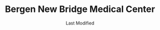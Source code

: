 ---
layout: location-page
date: Last Modified
description: "Local COVID-19 testing is available at Bergen New Bridge Medical Center in Paramus, New Jersey, USA."
permalink: "locations/new-jersey/paramus/bergen-new-bridge-medical-center/"
tags:
  - locations
  - new-jersey
title: Bergen New Bridge Medical Center
uniqueName: bergen-new-bridge-medical-center
state: New Jersey
stateAbbr: NJ
hood: "Bergen County"
address: "230 East Ridgewood Avenue"
city: "Paramus"
zip: "07652"
zipsNearby: "07675 07677 07885 07981 07999 08888 08889 07095 07481 10451 10452 10453 10454 10455 10456 10457 10458 10459 10460 10461 10462 10463 10464 10465 10466 10467 10468 10469 10470 10471 10472 10473 10474 10475 10499 10001 10002 10003 10004 10005 10006 10007 10008 10009 10010 10011 10012 10013 10014 10016 10017 10018 10019 10020 10021 10022 10023 10024 10025 10026 10027 10028 10029 10030 10031 10032 10033 10034 06401 06801 06404 06601 06602 06604 06605 06606 06607 06608 06610 06611 06612 06614 06615 06650 06673 06699 06752 06804 06807 06810 06811 06812 06813 06814 06816 06817 06820 06418 06824 06825 06828 06755 06829 06838 06830 06831 06836 06440 06460 06461 06468 06840 06776 06470 06482 06850 06851 06852 06853 06854 06855 06856 06857 06858 06859 06860 06870 06477 06875 06876 06877 06879 06878 06783 06478 06483 06484 06784 06487 06488 06785 06890 06901 06902 06903 06904 06905 06906 06907 06910 06911 06912 06913 06914 06920 06921 06922 06925 06926 06927 06928 06491 06880 06881 06883 06888 06889 06896 06897 07820 07401 07620 07821 08801 08802 07822 07001 08803 07920 07939 07002 07921 07823 07621 07922 07924 07825 07003 07403 08804 07005 08805 07826 07827 07890 08807 08808 07926 07828 07405 07829 07004 07006 07007 07830 07008 07009 07927 07831 07928 07930 07010 07011 07012 07013 07014 07015 08809 07624 07832 07016 07626 08810 07833 07627 07834 07801 07802 07803 07806 07869 07628 08812 08816 07936 07017 07018 07019 07020 08817 08818 08820 08837 08899 07201 07202 07203 07204 07205 07206 07207 07208 07407 07630 07631 07632 07021 07410 07022 07023 07931 08821 07836 08822 07932 07024 07416 07417 08823 08825 07026 07027 07933 07934 07837 08826 07028 07418 07838 07839 07935 07601 07602 07603 07604 07605 07606 07607 07608 07699 07840 07419 08827 07640 07029 07420 07641 08828 07421 07842 08829 07422 08844 07642 07676 07030 07423 07843 07844 07845 08830 08831 07097 07302 07303 07304 07305 07306 07307 07308 07310 07311 07395 07399 07846 07031 07032 07099 08832 08824 07033 07847 07848 07034 07849 07850 07851 08833 07852 07938 07035 07036 07424 07643 08834 07039 07644 07853 07428 07940 07430 07495 08835 07040 08836 07945 08840 08846 07855 07432 08848 07041 07946 08850 08852 07042 07043 07044 07645 07045 07950 07960 07961 07962 07963 07046 07856 07970 08853 07857 07101 07102 07103 07104 07105 07106 07107 07108 07109 07110 07111 07112 07114 07175 07184 07188 07189 07191 07192 07193 07195 07198 07199 08901 08902 08903 08904 08905 08906 08933 08989 07435 07646 07974 07860 07976 07047 07647 07648 07436 07438 07439 08857 08858 07649 07050 07051 07052 07863 07650 07652 07653 07656 08859 07054 07055 07057 07501 07502 07503 07504 07505 07506 07507 07508 07509 07510 07511 07512 07513 07514 07522 07524 07533 07538 07543 07544 07977 07440 08861 08862 08863 08865 07058 08854 08855 08867 07059 07060 07061 07062 07063 07069 07978 07442 07444 07865 07064 07979 08868 07065 07066 07067 07446 08869 08870 07657 07660 07450 07451 07452 07456 07457 07661 07662 07663 07866 07068 07070 07071 07072 07073 07074 07075 07458 08871 08872 07870 07076 07094 07096 07077 07078 08873 08875 08890 08876 08879 08880 07079 07080 08882 07871 08884 07081 07874 08885 08886 07875 07980 07460 07876 07901 07902 07461 07877 07878 07666 07670 08887 07082 07879 07083 07086 07087 07088 07462 07880 07463 07881 07465 07882 07470 07474 07090 07091 07092 07480 07093 10035 10036 10037 10038 10039 10040 10041 10043 10044 10045 10055 10060 10065 10069 10075 10080 10081 10087 10090 10095 10101 10102 10103 10104 10105 10106 10107 10108 10109 10110 10111 10112 10113 10114 10115 10116 10117 10118 10119 10120 10121 10122 10123 10124 10125 10126 10128 10129 10130 10131 10132 10133 10138 10150 10151 10152 10153 10154 10155 10156 10157 10158 10159 10160 10161 10162 10163 10164 10165 10166 10167 10168 10169 10170 10171 10172 10173 10174 10175 10176 10177 10178 10179 10185 10199 10203 10211 10212 10213 10242 10249 10256 10257 10258 10259 10260 10261 10265 10268 10269 10270 10271 10272 10273 10274 10275 10276 10277 10278 10279 10280 10281 10282 10285 10286 10292 12404 10501 10502 10503 10504 10505 12719 12508 10911 10506 10507 10912 12510 10913 12721 10914 10509 10510 10511 10915 12722 10916 10512 12511 10917 10514 12512 10918 10919 12515 10516 10920 12518 12520 12420 10517 10518 10519 10520 10521 12729 10522 12522 12732 12428 10523 12429 12733 12524 10921 10922 12525 10923 10524 12527 12737 12738 10526 10924 10527 12435 10925 10926 10528 10530 10927 10532 12440 12528 10928 12743 10930 10931 12531 12533 10932 12537 12746 12538 10533 10535 10933 10536 12446 12751 12540 10537 10538 10540 10541 10542 10543 12542 10545 12543 10940 10941 12555 12545 10546 12547 12548 10547 12762 10949 10950 10952 12549 12701 12777 10548 12763 10953 10549 10550 10551 10552 10553 10954 12458 12550 12551 12552 12553 10956 10958 10959 12561 10801 10802 10803 10804 10805 10560 10960 10962 10562 10963 10964 12563 12564 10965 10566 10567 12769 10968 12566 10969 12568 12569 10570 10970 12770 10573 12771 12785 12601 12602 12603 12604 12570 10576 10577 10578 10579 12471 12775 12575 10580 12577 12578 10583 10587 10588 10973 10974 10589 12779 10910 10975 10590 10976 12780 12483 10977 10979 10980 12582 10901 10981 12781 10982 10983 10591 10984 10985 12784 10594 12486 10986 10987 10988 12584 10595 10989 12585 10596 10597 12586 12588 12589 12590 10990 10992 12489 10993 10994 12493 10996 10997 10998 10601 10602 10603 10604 10605 10606 10607 10610 12594 12789 12790 10701 10702 10703 10704 10705 10706 10707 10708 10709 10710 10598 12792 11201 11202 11203 11204 11205 11206 11207 11208 11209 11210 11211 11212 11213 11214 11215 11216 11217 11218 11219 11220 11221 11222 11223 11224 11225 11226 11228 11229 11230 11231 11232 11233 11234 11235 11236 11237 11238 11239 11241 11242 11243 11245 11247 11249 11251 11252 11256 11096 11690 11691 11692 11693 11694 11695 11697 11001 11002 11003 11004 11005 11351 11352 11354 11355 11356 11357 11358 11359 11360 11361 11362 11363 11364 11365 11366 11367 11368 11369 11370 11371 11372 11373 11374 11375 11377 11378 11379 11380 11381 11385 11386 11390 11010 11020 11021 11022 11023 11024 11026 11027 11405 11411 11412 11413 11414 11415 11416 11417 11418 11419 11420 11421 11422 11423 11424 11425 11426 11427 11428 11429 11430 11431 11432 11433 11434 11435 11436 11439 11451 11499 11101 11102 11103 11104 11105 11106 11109 11120 11030 11040 11042 11050 11051 11052 11053 11054 11055 10301 10302 10303 10304 10305 10306 10307 10308 10309 10310 10311 10312 10313 10314 11507 11701 11509 11702 11703 11704 11707 11510 11705 11706 11709 11710 11713 11714 11715 11716 11717 11718 11719 11514 11516 11720 11721 11722 11749 11760 11724 11725 11726 11727 11729 11730 11554 11731 11732 11518 11733 11735 11736 11737 11738 11520 11530 11531 11535 11599 11542 11545 11547 11739 11740 11548 11549 11550 11551 11557 11801 11802 11803 11804 11815 11819 11854 11741 00501 00544 11742 11743 11746 11747 11775 11558 11751 11752 11753 11853 11754 11755 11559 11756 11757 11560 11561 11563 11565 11758 11762 11763 11566 11953 11764 11765 11501 11766 11767 11768 11769 11770 11771 11772 11569 11776 11777 11570 11571 11572 11778 11779 11575 11576 11577 11780 11782 11579 11783 11784 11786 11787 11788 11789 11790 11794 11773 11791 11553 11555 11556 11580 11581 11582 11793 11568 11590 11552 11795 11796 11596 11797 11598 11798 11980 07710 07711 08501 08720 07712 07716 07717 07718 08502 07715 07719 08504 07720 08723 08724 08730 08510 08526 07721 07722 08512 08514 07723 07724 07799 07726 07727 07728 07730 07732 08520 07733 08525 07731 08527 07734 07735 08528 08701 08530 07737 07738 07739 07740 08736 07746 07747 07748 07750 07751 07752 07753 07754 07755 07756 07757 08534 08535 08536 08742 07758 08540 08541 08542 08543 08544 08550 07701 07702 07703 07704 07709 08551 08553 08555 08556 07760 08750 08557 08558 07762 08559 07763 08560 08601 08602 08603 08604 08605 08606 08607 08608 08609 08610 08611 08618 08619 08620 08625 08628 08629 08638 08640 08641 08645 08646 08647 08648 08650 08666 08690 08691 08695 07764 07765 08561 18010 18013 18050 18324 18371 18373 18327 18328 18301 18302 18425 18435 18335 18063 18336 18337 18340 18341 18343 18072 18351 18356 18458 18360 18920 18938 18972 18977 06497 06832 06842 07182 07194 07309 07477 07983 08922 08988 10015 10046 10047 10048 10072 10079 10082 10094 10096 10098 10099 10149 10184 10196 10197 10557 10558 10571 10572 10943 11025 11041 11043 11044 11099 11240 11244 11248 11254 11255 11536 11592 11594 11595 11597 11708 11750 11774 11855" 
mapUrl: "http://maps.apple.com/?q=Bergen+New+Bridge+Medical+Center&address=230+East+Ridgewood+Avenue,Paramus,New+Jersey,07652"
locationType: Drive-thru
phone: ""
website: "https://www.newbridgehealth.org/bergen-covid19-screening/"
onlineBooking: undefined
closed: undefined
closedUpdate: April 21st, 2020
notes: "By appointment only. Local residents only. Only for individuals with symptoms. Requires phone screen. Requires doctor's referral. Prioritizes health care workers. Prioritizes first responders."
days: Everyday
hours: 8AM-3PM
ctaMessage: Learn more
ctaUrl: "https://www.newbridgehealth.org/bergen-covid19-screening/"
---